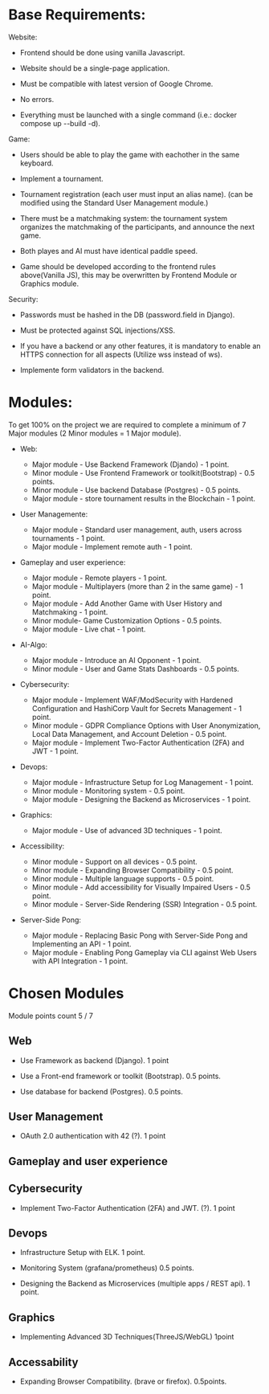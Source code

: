 # Base Requirements:

Website:

- Frontend should be done using vanilla Javascript.

- Website should be a single-page application.

- Must be compatible with latest version of Google Chrome.

- No errors.

- Everything must be launched with a single command (i.e.: docker compose up --build -d).


Game:

- Users should be able to play the game with eachother in the same keyboard.

- Implement a tournament.

- Tournament registration (each user must input an alias name). (can be modified using the Standard User Management module.)

- There must be a matchmaking system: the tournament system organizes the matchmaking of the participants, and announce the next game.

- Both playes and AI must have identical paddle speed.

- Game should be developed according to the frontend rules above(Vanilla JS), this may be overwritten by Frontend Module or Graphics module.


Security:

- Passwords must be hashed in the DB (password.field in Django).

- Must be protected against SQL injections/XSS.

- If you have a backend or any other features, it is mandatory to enable an HTTPS connection for all aspects (Utilize wss instead of ws).

- Implemente form validators in the backend.


# Modules:

To get 100% on the project we are required to complete a minimum of 7 Major modules (2 Minor modules = 1 Major module).

- Web:
    - Major module - Use Backend Framework (Djando) - 1 point.
    - Minor module - Use Frontend Framework or toolkit(Bootstrap) - 0.5 points.
    - Minor module - Use backend Database (Postgres)  - 0.5 points.
    - Major module - store tournament results in the Blockchain - 1 point.

- User Managemente:
    - Major module - Standard user management, auth, users across tournaments - 1 point.
    - Major module - Implement remote auth - 1 point.


- Gameplay and user experience:
    - Major module - Remote players - 1 point.
    - Major module - Multiplayers (more than 2 in the same game) - 1 point.
    - Major module - Add Another Game with User History and Matchmaking - 1 point.
    - Minor module- Game Customization Options - 0.5 points.
    - Major module - Live chat - 1 point.

- AI-Algo:
    - Major module -  Introduce an AI Opponent - 1 point.
    - Minor module -  User and Game Stats Dashboards - 0.5 points.

- Cybersecurity:
    - Major module - Implement WAF/ModSecurity with Hardened Configuration and HashiCorp Vault for Secrets Management - 1 point.
    - Minor module - GDPR Compliance Options with User Anonymization, Local Data Management, and Account Deletion - 0.5 point.
    - Major module - Implement Two-Factor Authentication (2FA) and JWT - 1 point.

- Devops:
    - Major module - Infrastructure Setup for Log Management - 1 point. 
    - Minor module - Monitoring system - 0.5 point.
    - Major module - Designing the Backend as Microservices - 1 point.

- Graphics:
    - Major module - Use of advanced 3D techniques - 1 point.

- Accessibility:
    - Minor module - Support on all devices - 0.5 point.
    - Minor module - Expanding Browser Compatibility - 0.5 point.
    - Minor module - Multiple language supports - 0.5 point.
    - Minor module - Add accessibility for Visually Impaired Users - 0.5 point.
    - Minor module - Server-Side Rendering (SSR) Integration - 0.5 point.

- Server-Side Pong:
    - Major module - Replacing Basic Pong with Server-Side Pong and Implementing an API - 1 point.
    - Major module - Enabling Pong Gameplay via CLI against Web Users with API Integration - 1 point.


# Chosen Modules

Module points count 5 / 7

## Web

- Use Framework as backend (Django). 1 point

- Use a Front-end framework or toolkit (Bootstrap). 0.5 points.

- Use database for backend (Postgres).  0.5 points.

## User Management

- OAuth 2.0 authentication with 42 (?). 1 point

## Gameplay and user experience

## Cybersecurity

- Implement Two-Factor Authentication (2FA) and JWT. (?). 1 point

## Devops

- Infrastructure Setup with ELK. 1 point.

- Monitoring System (grafana/prometheus) 0.5 points.

- Designing the Backend as Microservices (multiple apps / REST api). 1 point.

## Graphics

-  Implementing Advanced 3D Techniques(ThreeJS/WebGL) 1point

## Accessability

- Expanding Browser Compatibility. (brave or firefox). 0.5points.